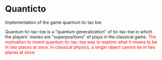 # Quanticto

Implementation of the game quantum tic tac toe

Quantum tic-tac-toe is a "quantum generalization" of tic-tac-toe in which the players' moves are "superpositions" of plays in the classical game.
<font color=red> The motivation to invent quantum tic-tac-toe was to explore what it means to be in two places at once. In classical physics, a single object cannot be in two places at once. </font>

